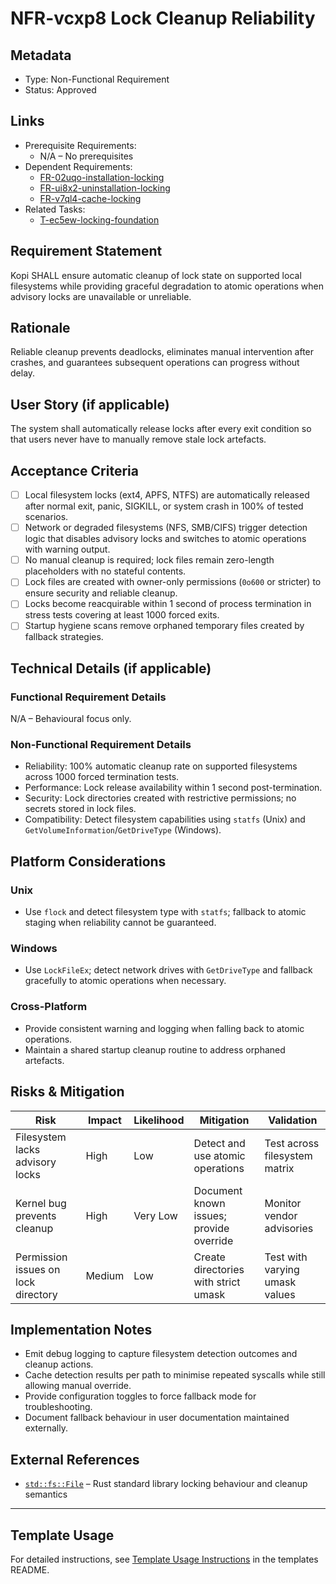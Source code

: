 # NFR-vcxp8 Lock Cleanup Reliability

## Metadata

- Type: Non-Functional Requirement
- Status: Approved
  <!-- Draft: Under discussion | Approved: Ready for implementation | Rejected: Decision made not to pursue this requirement -->

## Links

- Prerequisite Requirements:
  - N/A – No prerequisites
- Dependent Requirements:
  - [FR-02uqo-installation-locking](../requirements/FR-02uqo-installation-locking.md)
  - [FR-ui8x2-uninstallation-locking](../requirements/FR-ui8x2-uninstallation-locking.md)
  - [FR-v7ql4-cache-locking](../requirements/FR-v7ql4-cache-locking.md)
- Related Tasks:
  - [T-ec5ew-locking-foundation](../tasks/T-ec5ew-locking-foundation/README.md)

## Requirement Statement

Kopi SHALL ensure automatic cleanup of lock state on supported local filesystems while providing graceful degradation to atomic operations when advisory locks are unavailable or unreliable.

## Rationale

Reliable cleanup prevents deadlocks, eliminates manual intervention after crashes, and guarantees subsequent operations can progress without delay.

## User Story (if applicable)

The system shall automatically release locks after every exit condition so that users never have to manually remove stale lock artefacts.

## Acceptance Criteria

- [ ] Local filesystem locks (ext4, APFS, NTFS) are automatically released after normal exit, panic, SIGKILL, or system crash in 100% of tested scenarios.
- [ ] Network or degraded filesystems (NFS, SMB/CIFS) trigger detection logic that disables advisory locks and switches to atomic operations with warning output.
- [ ] No manual cleanup is required; lock files remain zero-length placeholders with no stateful contents.
- [ ] Lock files are created with owner-only permissions (`0o600` or stricter) to ensure security and reliable cleanup.
- [ ] Locks become reacquirable within 1 second of process termination in stress tests covering at least 1000 forced exits.
- [ ] Startup hygiene scans remove orphaned temporary files created by fallback strategies.

## Technical Details (if applicable)

### Functional Requirement Details

N/A – Behavioural focus only.

### Non-Functional Requirement Details

- Reliability: 100% automatic cleanup rate on supported filesystems across 1000 forced termination tests.
- Performance: Lock release availability within 1 second post-termination.
- Security: Lock directories created with restrictive permissions; no secrets stored in lock files.
- Compatibility: Detect filesystem capabilities using `statfs` (Unix) and `GetVolumeInformation`/`GetDriveType` (Windows).

## Platform Considerations

### Unix

- Use `flock` and detect filesystem type with `statfs`; fallback to atomic staging when reliability cannot be guaranteed.

### Windows

- Use `LockFileEx`; detect network drives with `GetDriveType` and fallback gracefully to atomic operations when necessary.

### Cross-Platform

- Provide consistent warning and logging when falling back to atomic operations.
- Maintain a shared startup cleanup routine to address orphaned artefacts.

## Risks & Mitigation

| Risk                                | Impact | Likelihood | Mitigation                              | Validation                     |
| ----------------------------------- | ------ | ---------- | --------------------------------------- | ------------------------------ |
| Filesystem lacks advisory locks     | High   | Low        | Detect and use atomic operations        | Test across filesystem matrix  |
| Kernel bug prevents cleanup         | High   | Very Low   | Document known issues; provide override | Monitor vendor advisories      |
| Permission issues on lock directory | Medium | Low        | Create directories with strict umask    | Test with varying umask values |

## Implementation Notes

- Emit debug logging to capture filesystem detection outcomes and cleanup actions.
- Cache detection results per path to minimise repeated syscalls while still allowing manual override.
- Provide configuration toggles to force fallback mode for troubleshooting.
- Document fallback behaviour in user documentation maintained externally.

## External References

- [`std::fs::File`](https://doc.rust-lang.org/std/fs/struct.File.html) – Rust standard library locking behaviour and cleanup semantics

---

## Template Usage

For detailed instructions, see [Template Usage Instructions](../templates/README.md#individual-requirement-template-requirementsmd) in the templates README.
